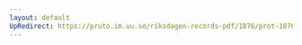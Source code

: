```yaml
---
layout: default
UpRedirect: https://pruto.im.uu.se/riksdagen-records-pdf/1876/prot-1876--fk--024.pdf
---
```

